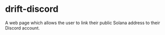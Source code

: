 # drift-discord
A web page which allows the user to link their public Solana address to their Discord account.
